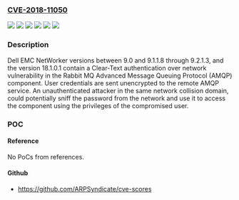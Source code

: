 ### [CVE-2018-11050](https://cve.mitre.org/cgi-bin/cvename.cgi?name=CVE-2018-11050)
![](https://img.shields.io/static/v1?label=Product&message=Networker&color=blue)
![](https://img.shields.io/static/v1?label=Version&message=18.1.0.1%20&color=brightgreen)
![](https://img.shields.io/static/v1?label=Version&message=9.0%20&color=brightgreen)
![](https://img.shields.io/static/v1?label=Version&message=9.1.1.X%20&color=brightgreen)
![](https://img.shields.io/static/v1?label=Version&message=9.2.1.X%20&color=brightgreen)
![](https://img.shields.io/static/v1?label=Vulnerability&message=Clear-Text%20authentication%20over%20network%20vulnerability&color=brightgreen)

### Description

Dell EMC NetWorker versions between 9.0 and 9.1.1.8 through 9.2.1.3, and the version 18.1.0.1 contain a Clear-Text authentication over network vulnerability in the Rabbit MQ Advanced Message Queuing Protocol (AMQP) component. User credentials are sent unencrypted to the remote AMQP service. An unauthenticated attacker in the same network collision domain, could potentially sniff the password from the network and use it to access the component using the privileges of the compromised user.

### POC

#### Reference
No PoCs from references.

#### Github
- https://github.com/ARPSyndicate/cve-scores

